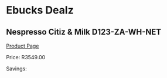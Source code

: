 
# Ebucks Dealz
## Nespresso Citiz & Milk D123-ZA-WH-NET
[Product Page](https://www.ebucks.com/web/shop/productSelected.do?prodId=1158956383&catId=704984897)

Price: R3549.00

Savings: 


	